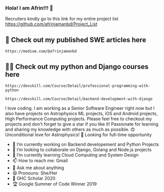 ### Hola! I am Afrin!!! 👋 

Recruiters kindly go to this link for my entire project list 
https://github.com/afrinjamanbd/Project_List 

## 📝 Check out my published SWE articles here
`https://medium.com/@afrinjamanbd`

## 👩‍🏫 Check out my python and Django courses here
`https://devskill.com/Course/Detail/professional-programming-with-python`

`https://devskill.com/Course/Detail/backend-development-with-django`

I love coding. I am working as a Senior Software Engineer right now but I also have projects on Astrophysics ML projects, iOS and Android projects, High Performance Computing projects. Please feel free to checkout my projects and don't forget to give a star if you like it!
Passionate for learning and sharing my knowledge with others as much as possible.
😍 Unconditional love for Astrophysics! 
🧐 Looking for full-time opportunity

- 🔭 I’m currently working on Backend developement and Python Projects
- 👯 I’m looking to collaborate on Django, Golang and Node.js projects
- 🌱 I’m currently learning Cloud Computing and System Design
- 📫 How to reach me: Gmail
- 💬 Ask me about anything
- 😄 Pronouns: She/Her  
- 🥇 GHC Scholar 2020
- 🏆 Google Summer of Code Winner 2019


